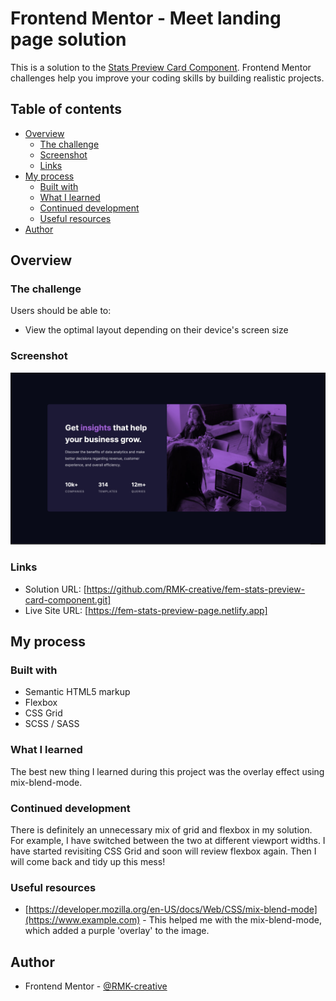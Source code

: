 # Frontend Mentor - Meet landing page solution

This is a solution to the [Stats Preview Card Component](https://www.frontendmentor.io/challenges/stats-preview-card-component-8JqbgoU62). Frontend Mentor challenges help you improve your coding skills by building realistic projects.

## Table of contents

- [Overview](#overview)
  - [The challenge](#the-challenge)
  - [Screenshot](#screenshot)
  - [Links](#links)
- [My process](#my-process)
  - [Built with](#built-with)
  - [What I learned](#what-i-learned)
  - [Continued development](#continued-development)
  - [Useful resources](#useful-resources)
- [Author](#author)

## Overview

### The challenge

Users should be able to:

- View the optimal layout depending on their device's screen size

### Screenshot

![Screenshot](/stats-preview-page-screenshot.jpg)

### Links

- Solution URL: [https://github.com/RMK-creative/fem-stats-preview-card-component.git]
- Live Site URL: [https://fem-stats-preview-page.netlify.app]

## My process

### Built with

- Semantic HTML5 markup
- Flexbox
- CSS Grid
- SCSS / SASS

### What I learned

The best new thing I learned during this project was the overlay effect using mix-blend-mode.

### Continued development

There is definitely an unnecessary mix of grid and flexbox in my solution. For example, I have switched between the two at different viewport widths.
I have started revisiting CSS Grid and soon will review flexbox again. Then I will come back and tidy up this mess!

### Useful resources

- [https://developer.mozilla.org/en-US/docs/Web/CSS/mix-blend-mode](https://www.example.com) - This helped me with the mix-blend-mode, which added a purple 'overlay' to the image.

## Author

- Frontend Mentor - [@RMK-creative](https://www.frontendmentor.io/profile/RMK-creative)
